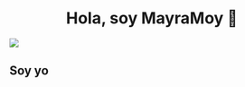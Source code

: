 <div align="center">
<h1 align="center">Hola, soy MayraMoy</a> 👋</h1>
</div>
<img src="https://media.licdn.com/dms/image/D4D22AQGwQpNf8knHpw/feedshare-shrink_2048_1536/0/1719521606645?e=1722470400&v=beta&t=9lAvhc3bYmheFlQ1rLEB1m7403Ktg82ZVdHoFoSxawk">
<h2>Soy yo</h2>

